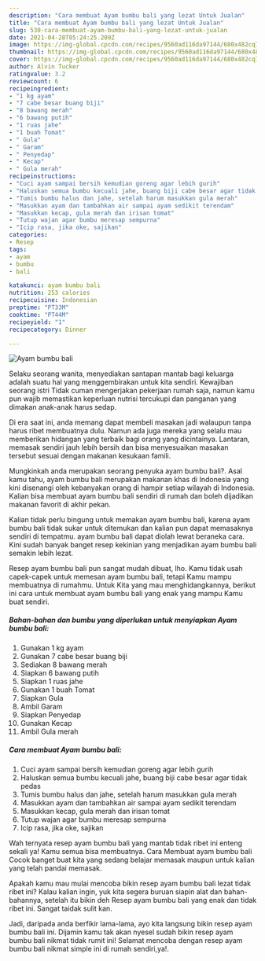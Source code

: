 ```yaml
---
description: "Cara membuat Ayam bumbu bali yang lezat Untuk Jualan"
title: "Cara membuat Ayam bumbu bali yang lezat Untuk Jualan"
slug: 530-cara-membuat-ayam-bumbu-bali-yang-lezat-untuk-jualan
date: 2021-04-28T05:24:25.209Z
image: https://img-global.cpcdn.com/recipes/9560ad116da97144/680x482cq70/ayam-bumbu-bali-foto-resep-utama.jpg
thumbnail: https://img-global.cpcdn.com/recipes/9560ad116da97144/680x482cq70/ayam-bumbu-bali-foto-resep-utama.jpg
cover: https://img-global.cpcdn.com/recipes/9560ad116da97144/680x482cq70/ayam-bumbu-bali-foto-resep-utama.jpg
author: Alvin Tucker
ratingvalue: 3.2
reviewcount: 6
recipeingredient:
- "1 kg ayam"
- "7 cabe besar buang biji"
- "8 bawang merah"
- "6 bawang putih"
- "1 ruas jahe"
- "1 buah Tomat"
- " Gula"
- " Garam"
- " Penyedap"
- " Kecap"
- " Gula merah"
recipeinstructions:
- "Cuci ayam sampai bersih kemudian goreng agar lebih gurih"
- "Haluskan semua bumbu kecuali jahe, buang biji cabe besar agar tidak pedas"
- "Tumis bumbu halus dan jahe, setelah harum masukkan gula merah"
- "Masukkan ayam dan tambahkan air sampai ayam sedikit terendam"
- "Masukkan kecap, gula merah dan irisan tomat"
- "Tutup wajan agar bumbu meresap sempurna"
- "Icip rasa, jika oke, sajikan"
categories:
- Resep
tags:
- ayam
- bumbu
- bali

katakunci: ayam bumbu bali 
nutrition: 253 calories
recipecuisine: Indonesian
preptime: "PT33M"
cooktime: "PT44M"
recipeyield: "1"
recipecategory: Dinner

---
```



![Ayam bumbu bali](https://img-global.cpcdn.com/recipes/9560ad116da97144/680x482cq70/ayam-bumbu-bali-foto-resep-utama.jpg)

Selaku seorang wanita, menyediakan santapan mantab bagi keluarga adalah suatu hal yang menggembirakan untuk kita sendiri. Kewajiban seorang istri Tidak cuman mengerjakan pekerjaan rumah saja, namun kamu pun wajib memastikan keperluan nutrisi tercukupi dan panganan yang dimakan anak-anak harus sedap.

Di era  saat ini, anda memang dapat membeli masakan jadi walaupun tanpa harus ribet membuatnya dulu. Namun ada juga mereka yang selalu mau memberikan hidangan yang terbaik bagi orang yang dicintainya. Lantaran, memasak sendiri jauh lebih bersih dan bisa menyesuaikan masakan tersebut sesuai dengan makanan kesukaan famili. 



Mungkinkah anda merupakan seorang penyuka ayam bumbu bali?. Asal kamu tahu, ayam bumbu bali merupakan makanan khas di Indonesia yang kini disenangi oleh kebanyakan orang di hampir setiap wilayah di Indonesia. Kalian bisa membuat ayam bumbu bali sendiri di rumah dan boleh dijadikan makanan favorit di akhir pekan.

Kalian tidak perlu bingung untuk memakan ayam bumbu bali, karena ayam bumbu bali tidak sukar untuk ditemukan dan kalian pun dapat memasaknya sendiri di tempatmu. ayam bumbu bali dapat diolah lewat beraneka cara. Kini sudah banyak banget resep kekinian yang menjadikan ayam bumbu bali semakin lebih lezat.

Resep ayam bumbu bali pun sangat mudah dibuat, lho. Kamu tidak usah capek-capek untuk memesan ayam bumbu bali, tetapi Kamu mampu membuatnya di rumahmu. Untuk Kita yang mau menghidangkannya, berikut ini cara untuk membuat ayam bumbu bali yang enak yang mampu Kamu buat sendiri.

<!--inarticleads1-->

##### Bahan-bahan dan bumbu yang diperlukan untuk menyiapkan Ayam bumbu bali:

1. Gunakan 1 kg ayam
1. Gunakan 7 cabe besar buang biji
1. Sediakan 8 bawang merah
1. Siapkan 6 bawang putih
1. Siapkan 1 ruas jahe
1. Gunakan 1 buah Tomat
1. Siapkan  Gula
1. Ambil  Garam
1. Siapkan  Penyedap
1. Gunakan  Kecap
1. Ambil  Gula merah




<!--inarticleads2-->

##### Cara membuat Ayam bumbu bali:

1. Cuci ayam sampai bersih kemudian goreng agar lebih gurih
1. Haluskan semua bumbu kecuali jahe, buang biji cabe besar agar tidak pedas
1. Tumis bumbu halus dan jahe, setelah harum masukkan gula merah
1. Masukkan ayam dan tambahkan air sampai ayam sedikit terendam
1. Masukkan kecap, gula merah dan irisan tomat
1. Tutup wajan agar bumbu meresap sempurna
1. Icip rasa, jika oke, sajikan




Wah ternyata resep ayam bumbu bali yang mantab tidak ribet ini enteng sekali ya! Kamu semua bisa membuatnya. Cara Membuat ayam bumbu bali Cocok banget buat kita yang sedang belajar memasak maupun untuk kalian yang telah pandai memasak.

Apakah kamu mau mulai mencoba bikin resep ayam bumbu bali lezat tidak ribet ini? Kalau kalian ingin, yuk kita segera buruan siapin alat dan bahan-bahannya, setelah itu bikin deh Resep ayam bumbu bali yang enak dan tidak ribet ini. Sangat taidak sulit kan. 

Jadi, daripada anda berfikir lama-lama, ayo kita langsung bikin resep ayam bumbu bali ini. Dijamin kamu tak akan nyesel sudah bikin resep ayam bumbu bali nikmat tidak rumit ini! Selamat mencoba dengan resep ayam bumbu bali nikmat simple ini di rumah sendiri,ya!.

